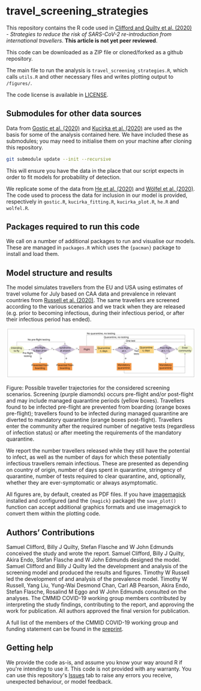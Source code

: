 # travel_screening_strategies

This repository contains the R code used in [Clifford and Quilty et al. (2020)](https://www.medrxiv.org/content/10.1101/2020.07.24.20161281v2) - *Strategies to reduce the risk of SARS-CoV-2 re-introduction from international travellers*. **This article is not yet peer reviewed**.

This code can be downloaded as a ZIP file or cloned/forked as a github repository.

The main file to run the analysis is `travel_screening_strategies.R`, which calls `utils.R` and other necessary files and writes plotting output to `/figures/`.

The code license is available in [LICENSE](LICENSE).

## Submodules for other data sources

Data from [Gostic et al. (2020)](https://github.com/kgostic/traveller_screening) and [Kucirka et al. (2020)](https://github.com/HopkinsIDD/covidRTPCR) are used as the basis for some of the analysis contained here. We have included these as submodules; you may need to initialise them on your machine after cloning this repository.

```bash
git submodule update --init --recursive
```

This will ensure you have the data in the place that our script expects in order to fit models for probability of detection.

We replicate some of the data from [He et al. (2020)](https://www.nature.com/articles/s41591-020-0869-5) and [Wölfel et al. (2020)](https://www.nature.com/articles/s41586-020-2196-x). The code used to process the data for inclusion in our model is provided, respectively in `gostic.R`, `kucirka_fitting.R`, `kucirka_plot.R`, `he.R` and `wolfel.R`.

## Packages required to run this code

We call on a number of additional packages to run and visualise our models. These are managed in `packages.R` which uses the `{pacman}` package to install and load them.

## Model structure and results

The model simulates travellers from the EU and USA using estimates of travel volume for July based on CAA data and prevalence in relevant countries from [Russell et al. (2020)](https://cmmid.github.io/topics/covid19/global_cfr_estimates.html). The same travellers are screened according to the various scenarios and we track when they are released (e.g. prior to becoming infectious, during their infectious period, or after their infectious period has ended).

![Traveller trajectories for considered screening scenarios](figures/traveller_screening.svg)

Figure: Possible traveller trajectories for the considered screening scenarios. Screening (purple diamonds) occurs pre-flight and/or post-flight and may include managed quarantine periods (yellow boxes). Travellers found to be infected pre-flight are prevented from boarding (orange boxes pre-flight); travellers found to be infected during managed quarantine are diverted to mandatory quarantine (orange boxes post-flight). Travellers enter the community after the required number of negative tests (regardless of infection status) or after meeting the requirements of the mandatory quarantine.

We report the number travellers released while they still have the potential to infect, as well as the number of days for which these potentially infectious travellers remain infectious. These are presented as depending on country of origin, number of days spent in quarantine, stringency of quarantine, number of tests required to clear quarantine, and, optionally, whether they are ever-symptomatic or always asymptomatic.

All figures are, by default, created as PDF files. If you have [imagemagick](https://imagemagick.org/index.php) installed and configured (and the `{magick}` package) the `save_plot()` function can accept additional graphics formats and use imagemagick to convert them within the plotting code.

## Authors’ Contributions

Samuel Clifford, Billy J Quilty, Stefan Flasche and W John Edmunds conceived the study and wrote the report. Samuel Clifford, Billy J Quilty, Akira Endo, Stefan Flasche and W John Edmunds designed the model. Samuel Clifford and Billy J Quilty led the development and analysis of the screening model and produced the results and figures. Timothy W Russell led the development of and analysis of the prevalence model. Timothy W Russell, Yang Liu, Yung-Wai Desmond Chan, Carl AB Pearson, Akira Endo, Stefan Flasche, Rosalind M Eggo and W John Edmunds consulted on the analyses. The CMMID COVID-19 working group members contributed by interpreting the study findings, contributing to the report, and approving the work for publication. All authors approved the final version for publication.

A full list of the members of the CMMID COVID-19 working group and funding statement can be found in the [preprint](https://www.medrxiv.org/content/10.1101/2020.07.24.20161281v2).

## Getting help

We provide the code as-is, and assume you know your way around R if you're intending to use it. This code is not provided with any warranty. You can use this repository's [Issues](https://github.com/cmmid/travel_screening_strategies/issues) tab to raise any errors you receive, unexpected behaviour, or model feedback.